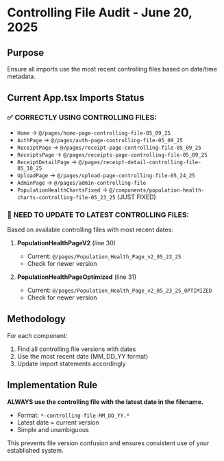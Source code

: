 # Controlling File Audit - June 20, 2025

## Purpose
Ensure all imports use the most recent controlling files based on date/time metadata.

## Current App.tsx Imports Status

### ✅ CORRECTLY USING CONTROLLING FILES:
- `Home` → `@/pages/home-page-controlling-file-05_09_25`
- `AuthPage` → `@/pages/auth-page-controlling-file-05_09_25`
- `ReceiptPage` → `@/pages/receipt-page-controlling-file-05_09_25`
- `ReceiptsPage` → `@/pages/receipts-page-controlling-file-05_09_25`
- `ReceiptDetailPage` → `@/pages/receipt-detail-controlling-file-05_10_25`
- `UploadPage` → `@/pages/upload-page-controlling-file-05_24_25`
- `AdminPage` → `@/pages/admin-controlling-file`
- `PopulationHealthChartsFixed` → `@/components/population-health-charts-controlling-file-05_23_25` (JUST FIXED)

### 🔧 NEED TO UPDATE TO LATEST CONTROLLING FILES:
Based on available controlling files with most recent dates:

1. **PopulationHealthPageV2** (line 30)
   - Current: `@/pages/Population_Health_Page_v2_05_23_25`
   - Check for newer version

2. **PopulationHealthPageOptimized** (line 31)  
   - Current: `@/pages/Population_Health_Page_v2_05_23_25_OPTIMIZED`
   - Check for newer version

## Methodology
For each component:
1. Find all controlling file versions with dates
2. Use the most recent date (MM_DD_YY format)
3. Update import statements accordingly

## Implementation Rule
**ALWAYS use the controlling file with the latest date in the filename.**
- Format: `*-controlling-file-MM_DD_YY.*`
- Latest date = current version
- Simple and unambiguous

This prevents file version confusion and ensures consistent use of your established system.